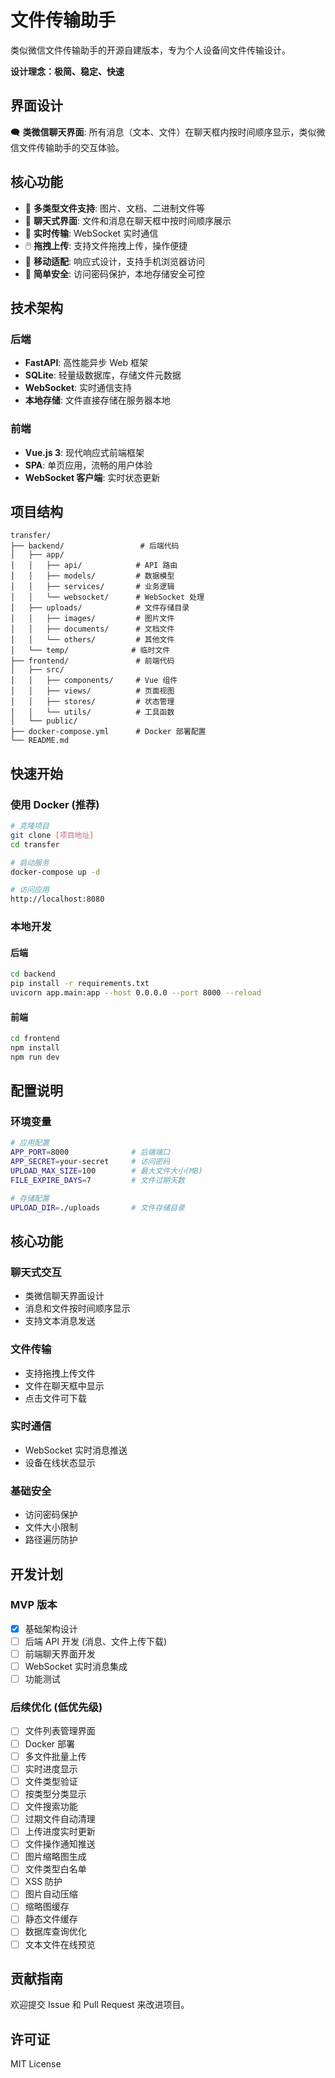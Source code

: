 # 文件传输助手

类似微信文件传输助手的开源自建版本，专为个人设备间文件传输设计。

**设计理念：极简、稳定、快速**

## 界面设计

🗨️ **类微信聊天界面**: 所有消息（文本、文件）在聊天框内按时间顺序显示，类似微信文件传输助手的交互体验。

## 核心功能

- 📁 **多类型文件支持**: 图片、文档、二进制文件等
- 💬 **聊天式界面**: 文件和消息在聊天框中按时间顺序展示
- 🚀 **实时传输**: WebSocket 实时通信
- 🖱️ **拖拽上传**: 支持文件拖拽上传，操作便捷
- 📱 **移动适配**: 响应式设计，支持手机浏览器访问
- 🔐 **简单安全**: 访问密码保护，本地存储安全可控

## 技术架构

### 后端
- **FastAPI**: 高性能异步 Web 框架
- **SQLite**: 轻量级数据库，存储文件元数据
- **WebSocket**: 实时通信支持
- **本地存储**: 文件直接存储在服务器本地

### 前端
- **Vue.js 3**: 现代响应式前端框架
- **SPA**: 单页应用，流畅的用户体验
- **WebSocket 客户端**: 实时状态更新

## 项目结构

```
transfer/
├── backend/                 # 后端代码
│   ├── app/
│   │   ├── api/            # API 路由
│   │   ├── models/         # 数据模型
│   │   ├── services/       # 业务逻辑
│   │   └── websocket/      # WebSocket 处理
│   ├── uploads/            # 文件存储目录
│   │   ├── images/         # 图片文件
│   │   ├── documents/      # 文档文件
│   │   └── others/         # 其他文件
│   └── temp/              # 临时文件
├── frontend/               # 前端代码
│   ├── src/
│   │   ├── components/     # Vue 组件
│   │   ├── views/          # 页面视图
│   │   ├── stores/         # 状态管理
│   │   └── utils/          # 工具函数
│   └── public/
├── docker-compose.yml      # Docker 部署配置
└── README.md
```

## 快速开始

### 使用 Docker (推荐)

```bash
# 克隆项目
git clone [项目地址]
cd transfer

# 启动服务
docker-compose up -d

# 访问应用
http://localhost:8080
```

### 本地开发

#### 后端
```bash
cd backend
pip install -r requirements.txt
uvicorn app.main:app --host 0.0.0.0 --port 8000 --reload
```

#### 前端
```bash
cd frontend
npm install
npm run dev
```

## 配置说明

### 环境变量

```bash
# 应用配置
APP_PORT=8000              # 后端端口
APP_SECRET=your-secret     # 访问密码
UPLOAD_MAX_SIZE=100        # 最大文件大小(MB)
FILE_EXPIRE_DAYS=7         # 文件过期天数

# 存储配置
UPLOAD_DIR=./uploads       # 文件存储目录
```

## 核心功能

### 聊天式交互
- 类微信聊天界面设计
- 消息和文件按时间顺序显示
- 支持文本消息发送

### 文件传输
- 支持拖拽上传文件
- 文件在聊天框中显示
- 点击文件可下载

### 实时通信
- WebSocket 实时消息推送
- 设备在线状态显示

### 基础安全
- 访问密码保护
- 文件大小限制
- 路径遍历防护

## 开发计划

### MVP 版本
- [x] 基础架构设计
- [ ] 后端 API 开发 (消息、文件上传下载)
- [ ] 前端聊天界面开发
- [ ] WebSocket 实时消息集成
- [ ] 功能测试

### 后续优化 (低优先级)
- [ ] 文件列表管理界面
- [ ] Docker 部署
- [ ] 多文件批量上传
- [ ] 实时进度显示
- [ ] 文件类型验证
- [ ] 按类型分类显示
- [ ] 文件搜索功能
- [ ] 过期文件自动清理
- [ ] 上传进度实时更新
- [ ] 文件操作通知推送
- [ ] 图片缩略图生成
- [ ] 文件类型白名单
- [ ] XSS 防护
- [ ] 图片自动压缩
- [ ] 缩略图缓存
- [ ] 静态文件缓存
- [ ] 数据库查询优化
- [ ] 文本文件在线预览

## 贡献指南

欢迎提交 Issue 和 Pull Request 来改进项目。

## 许可证

MIT License